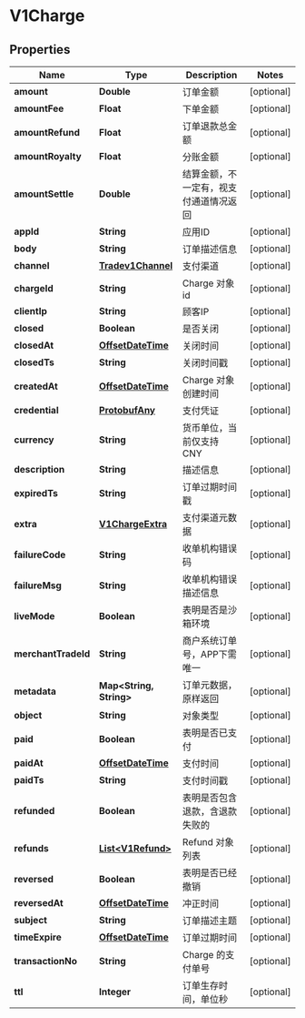 
# V1Charge

## Properties
Name | Type | Description | Notes
------------ | ------------- | ------------- | -------------
**amount** | **Double** | 订单金额 |  [optional]
**amountFee** | **Float** | 下单金额 |  [optional]
**amountRefund** | **Float** | 订单退款总金额 |  [optional]
**amountRoyalty** | **Float** | 分账金额 |  [optional]
**amountSettle** | **Double** | 结算金额，不一定有，视支付通道情况返回 |  [optional]
**appId** | **String** | 应用ID |  [optional]
**body** | **String** | 订单描述信息 |  [optional]
**channel** | [**Tradev1Channel**](Tradev1Channel.md) | 支付渠道 |  [optional]
**chargeId** | **String** | Charge 对象 id |  [optional]
**clientIp** | **String** | 顾客IP |  [optional]
**closed** | **Boolean** | 是否关闭 |  [optional]
**closedAt** | [**OffsetDateTime**](OffsetDateTime.md) | 关闭时间 |  [optional]
**closedTs** | **String** | 关闭时间戳 |  [optional]
**createdAt** | [**OffsetDateTime**](OffsetDateTime.md) | Charge 对象创建时间 |  [optional]
**credential** | [**ProtobufAny**](ProtobufAny.md) | 支付凭证 |  [optional]
**currency** | **String** | 货币单位，当前仅支持 CNY |  [optional]
**description** | **String** | 描述信息 |  [optional]
**expiredTs** | **String** | 订单过期时间戳 |  [optional]
**extra** | [**V1ChargeExtra**](V1ChargeExtra.md) | 支付渠道元数据 |  [optional]
**failureCode** | **String** | 收单机构错误码 |  [optional]
**failureMsg** | **String** | 收单机构错误描述信息 |  [optional]
**liveMode** | **Boolean** | 表明是否是沙箱环境 |  [optional]
**merchantTradeId** | **String** | 商户系统订单号，APP下需唯一 |  [optional]
**metadata** | **Map&lt;String, String&gt;** | 订单元数据，原样返回 |  [optional]
**object** | **String** | 对象类型 |  [optional]
**paid** | **Boolean** | 表明是否已支付 |  [optional]
**paidAt** | [**OffsetDateTime**](OffsetDateTime.md) | 支付时间 |  [optional]
**paidTs** | **String** | 支付时间戳 |  [optional]
**refunded** | **Boolean** | 表明是否包含退款，含退款失败的 |  [optional]
**refunds** | [**List&lt;V1Refund&gt;**](V1Refund.md) | Refund 对象列表 |  [optional]
**reversed** | **Boolean** | 表明是否已经撤销 |  [optional]
**reversedAt** | [**OffsetDateTime**](OffsetDateTime.md) | 冲正时间 |  [optional]
**subject** | **String** | 订单描述主题 |  [optional]
**timeExpire** | [**OffsetDateTime**](OffsetDateTime.md) | 订单过期时间 |  [optional]
**transactionNo** | **String** | Charge 的支付单号 |  [optional]
**ttl** | **Integer** | 订单生存时间，单位秒 |  [optional]



